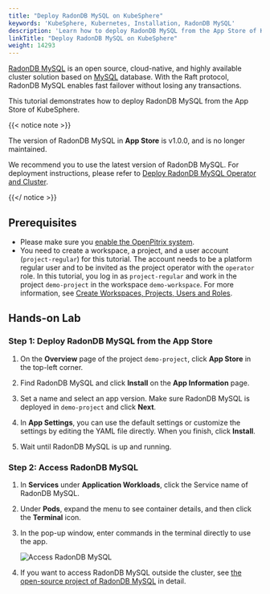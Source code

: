 ```yaml
---
title: "Deploy RadonDB MySQL on KubeSphere"
keywords: 'KubeSphere, Kubernetes, Installation, RadonDB MySQL'
description: 'Learn how to deploy RadonDB MySQL from the App Store of KubeSphere and access its service.'
linkTitle: "Deploy RadonDB MySQL on KubeSphere"
weight: 14293
---
```


[RadonDB MySQL](https://github.com/radondb/radondb-mysql-kubernetes) is an open source, cloud-native, and highly available cluster solution based on [MySQL](https://MySQL.org) database. With the Raft protocol, RadonDB MySQL enables fast failover without losing any transactions.

This tutorial demonstrates how to deploy RadonDB MySQL from the App Store of KubeSphere.

{{< notice note >}}

The version of RadonDB MySQL in **App Store** is v1.0.0, and is no longer maintained.

We recommend you to use the latest version of RadonDB MySQL. For deployment instructions, please refer to [Deploy RadonDB MySQL Operator and Cluster](../external-apps/deploy-radondb-mysql/).

{{</ notice >}}

## Prerequisites

- Please make sure you [enable the OpenPitrix system](../../../pluggable-components/app-store/).
- You need to create a workspace, a project, and a user account (`project-regular`) for this tutorial. The account needs to be a platform regular user and to be invited as the project operator with the `operator` role. In this tutorial, you log in as `project-regular` and work in the project `demo-project` in the workspace `demo-workspace`. For more information, see [Create Workspaces, Projects, Users and Roles](../../../quick-start/create-workspace-and-project/).

## Hands-on Lab

### Step 1: Deploy RadonDB MySQL from the App Store

1. On the **Overview** page of the project `demo-project`, click **App Store** in the top-left corner.

2. Find RadonDB MySQL and click **Install** on the **App Information** page.

3. Set a name and select an app version. Make sure RadonDB MySQL is deployed in `demo-project` and click **Next**.

4. In **App Settings**, you can use the default settings or customize the settings by editing the YAML file directly. When you finish, click **Install**.

5. Wait until RadonDB MySQL is up and running.

### Step 2: Access RadonDB MySQL

1. In **Services** under **Application Workloads**, click the Service name of RadonDB MySQL.

2. Under **Pods**, expand the menu to see container details, and then click the **Terminal** icon.

3. In the pop-up window, enter commands in the terminal directly to use the app.

   ![Access RadonDB MySQL](/images/docs/v3.3/appstore/built-in-apps/radondb-mysql-app/radondb-mysql-service-terminal.png)

4. If you want to access RadonDB MySQL outside the cluster, see [the open-source project of RadonDB MySQL](https://github.com/radondb/radondb-mysql-kubernetes) in detail.
